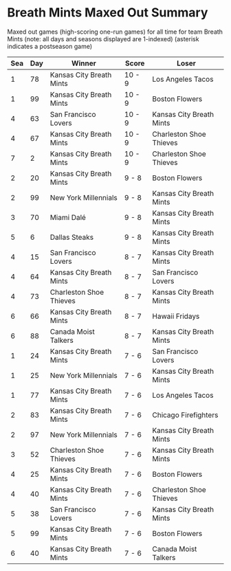 # Breath Mints Maxed Out Summary



Maxed out games (high-scoring one-run games) for all time for team Breath Mints (note: all days and seasons displayed are 1-indexed) (asterisk indicates a postseason game)


| Sea | Day | Winner | Score | Loser | 
| ------ |------ |------ |------ |------ |
| 1 | 78 | Kansas City Breath Mints | 10 - 9 | Los Angeles Tacos | 
| 1 | 99 | Kansas City Breath Mints | 10 - 9 | Boston Flowers | 
| 4 | 63 | San Francisco Lovers | 10 - 9 | Kansas City Breath Mints | 
| 4 | 67 | Kansas City Breath Mints | 10 - 9 | Charleston Shoe Thieves | 
| 7 | 2 | Kansas City Breath Mints | 10 - 9 | Charleston Shoe Thieves | 
| 2 | 20 | Kansas City Breath Mints | 9 - 8 | Boston Flowers | 
| 2 | 99 | New York Millennials | 9 - 8 | Kansas City Breath Mints | 
| 3 | 70 | Miami Dalé | 9 - 8 | Kansas City Breath Mints | 
| 5 | 6 | Dallas Steaks | 9 - 8 | Kansas City Breath Mints | 
| 4 | 15 | San Francisco Lovers | 8 - 7 | Kansas City Breath Mints | 
| 4 | 64 | Kansas City Breath Mints | 8 - 7 | San Francisco Lovers | 
| 4 | 73 | Charleston Shoe Thieves | 8 - 7 | Kansas City Breath Mints | 
| 6 | 66 | Kansas City Breath Mints | 8 - 7 | Hawaii Fridays | 
| 6 | 88 | Canada Moist Talkers | 8 - 7 | Kansas City Breath Mints | 
| 1 | 24 | Kansas City Breath Mints | 7 - 6 | San Francisco Lovers | 
| 1 | 25 | New York Millennials | 7 - 6 | Kansas City Breath Mints | 
| 1 | 77 | Kansas City Breath Mints | 7 - 6 | Los Angeles Tacos | 
| 2 | 83 | Kansas City Breath Mints | 7 - 6 | Chicago Firefighters | 
| 2 | 97 | New York Millennials | 7 - 6 | Kansas City Breath Mints | 
| 3 | 52 | Charleston Shoe Thieves | 7 - 6 | Kansas City Breath Mints | 
| 4 | 25 | Kansas City Breath Mints | 7 - 6 | Boston Flowers | 
| 4 | 40 | Kansas City Breath Mints | 7 - 6 | Charleston Shoe Thieves | 
| 5 | 38 | San Francisco Lovers | 7 - 6 | Kansas City Breath Mints | 
| 5 | 99 | Kansas City Breath Mints | 7 - 6 | Boston Flowers | 
| 6 | 40 | Kansas City Breath Mints | 7 - 6 | Canada Moist Talkers | 


